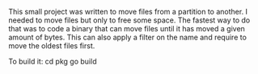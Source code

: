 This small project was written to move files from a partition to another.
I needed to move files but only to free some space. The fastest way to do that
was to code a binary that can move files until it has moved a given amount of
bytes.
This can also apply a filter on the name and require to move the oldest files
first.

To build it:
cd pkg
go build

